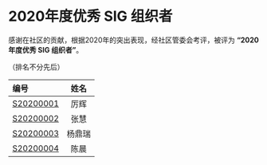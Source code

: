 # 2020年度优秀 SIG 组织者

感谢在社区的贡献，根据2020年的突出表现，经社区管委会考评，被评为 **“2020年度优秀 SIG 组织者”**。

（排名不分先后）

| 编号                       |  姓名  |
| :------------------------- | :----: |
| [S20200001](S20200001.png) |  厉辉  |
| [S20200002](S20200002.png) |  张慧  |
| [S20200003](S20200003.png) | 杨鼎瑞 |
| [S20200004](S20200004.png) |  陈晨  |